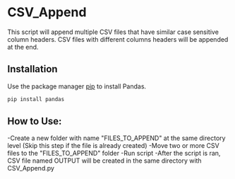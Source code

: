 # CSV_Append
This script will append multiple CSV files that have similar case sensitive column headers.
CSV files with different columns headers will be appended at the end.

## Installation

Use the package manager [pip](https://pip.pypa.io/en/stable/) to install Pandas.

```bash
pip install pandas
```

## How to Use:
-Create a new folder with name "FILES_TO_APPEND" at the same directory level (Skip this step if the file is already created)
-Move two or more CSV files to the "FILES_TO_APPEND" folder
-Run script
-After the script is ran, CSV file named OUTPUT will be created in the same directory with CSV_Append.py
